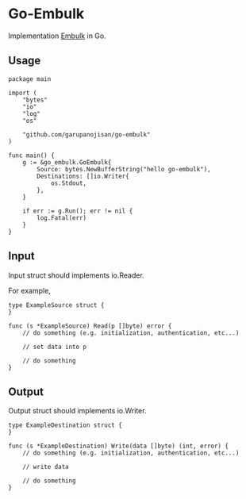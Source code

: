 # Go-Embulk

Implementation [Embulk](https://github.com/embulk/embulk) in Go.

## Usage

```golang
package main

import (
	"bytes"
	"io"
	"log"
	"os"

	"github.com/garupanojisan/go-embulk"
)

func main() {
	g := &go_embulk.GoEmbulk{
		Source: bytes.NewBufferString("hello go-embulk"),
		Destinations: []io.Writer{
			os.Stdout,
		},
	}

	if err := g.Run(); err != nil {
		log.Fatal(err)
	}
}
```

## Input

Input struct should implements io.Reader.

For example,
 
```golang
type ExampleSource struct {
}

func (s *ExampleSource) Read(p []byte) error {
    // do something (e.g. initialization, authentication, etc...)
    
    // set data into p

    // do something
}
```

## Output 

Output struct should implements io.Writer.

```golang
type ExampleDestination struct {
}

func (s *ExampleDestination) Write(data []byte) (int, error) {
    // do something (e.g. initialization, authentication, etc...)
    
    // write data

    // do something
}
```